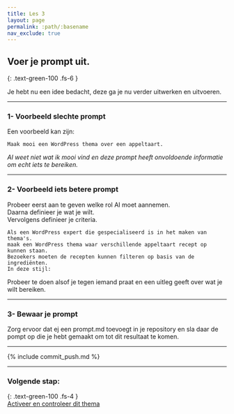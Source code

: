 ```yaml
---
title: Les 3
layout: page
permalink: :path/:basename
nav_exclude: true
---
```


## Voer je prompt uit.
{: .text-green-100 .fs-6 }

Je hebt nu een idee bedacht, deze ga je nu verder uitwerken en uitvoeren.

---
### 1- Voorbeeld slechte prompt
Een voorbeeld kan zijn:
```shell
Maak mooi een WordPress thema over een appeltaart.
```
_AI weet niet wat ik mooi vind en deze prompt heeft onvoldoende informatie om echt iets te bereiken._

--- 
### 2- Voorbeeld iets betere prompt
Probeer eerst aan te geven welke rol AI moet aannemen.  
Daarna definieer je wat je wilt.  
Vervolgens definieer je criteria.
```shell
Als een WordPress expert die gespecialiseerd is in het maken van thema's.
maak een WordPress thema waar verschillende appeltaart recept op kunnen staan.  
Bezoekers moeten de recepten kunnen filteren op basis van de ingrediënten.  
In deze stijl: 
```
Probeer te doen alsof je tegen iemand praat en een uitleg geeft over wat je wilt bereiken.

---
### 3- Bewaar je prompt
Zorg ervoor dat ej een prompt.md toevoegt in je repository en sla daar de pompt op die je hebt gemaakt om tot dit resultaat te komen.


---

{% include commit_push.md %}

---
### Volgende stap:
{: .text-green-100 .fs-4 }  
[Activeer en controleer dit thema](check)

